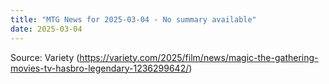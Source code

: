 ```yaml
---
title: "MTG News for 2025-03-04 - No summary available"
date: 2025-03-04
---
```




Source: Variety (https://variety.com/2025/film/news/magic-the-gathering-movies-tv-hasbro-legendary-1236299642/)
